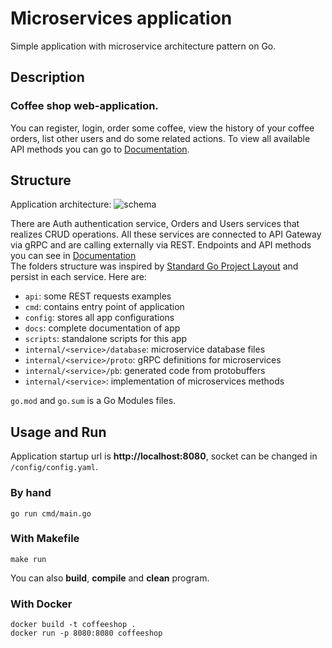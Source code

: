 # Microservices application

Simple application with microservice architecture pattern on Go.

## Description
### **Coffee shop web-application.**
You can register, login, order some coffee, view the history of your coffee orders, list other users and do some related actions. To view all available API methods you can go to [Documentation](/docs/documentation.md).

## Structure
Application architecture:
![schema](https://i.imgur.com/qtnium1.jpg)

There are Auth authentication service, Orders and Users services that realizes CRUD operations. All these services are connected to API Gateway via gRPC and are calling externally via REST. Endpoints and API methods you can see in [Documentation](/docs/documentation.md) \
The folders structure was inspired by [Standard Go Project Layout](https://github.com/golang-standards/project-layout) and persist in each service. Here are:
- `api`: some REST requests examples
- `cmd`: contains entry point of application
- `config`: stores all app configurations
- `docs`: complete documentation of app
- `scripts`: standalone scripts for this app
- `internal/<service>/database`: microservice database files
- `internal/<service>/proto`: gRPC definitions for microservices
- `internal/<service>/pb`: generated code from protobuffers
- `internal/<service>`: implementation of microservices methods

`go.mod` and `go.sum` is a Go Modules files.

## Usage and Run
Application startup url is **http://localhost:8080**, socket can be changed in `/config/config.yaml`.

### By hand
```shell
go run cmd/main.go
```
### With Makefile
```shell
make run
```
You can also **build**, **compile** and **clean** program.
### With Docker
```shell
docker build -t coffeeshop .
docker run -p 8080:8080 coffeeshop
```
